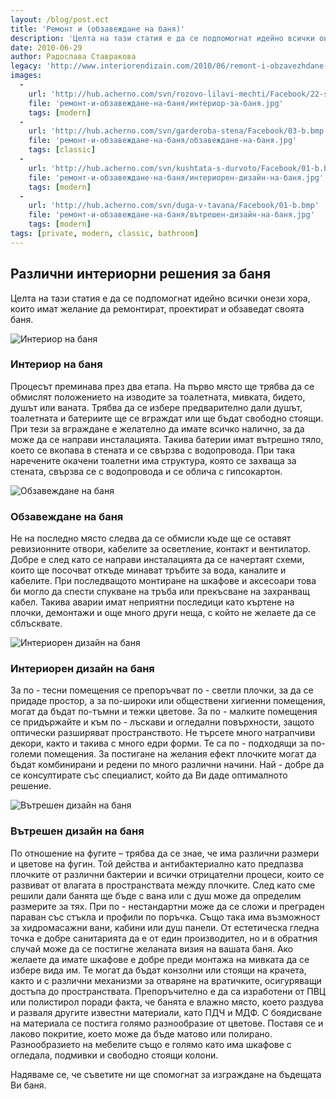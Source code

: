 ```yaml
---
layout: /blog/post.ect
title: 'Ремонт и (обзавеждане на баня)'
description: 'Целта на тази статия е да се подпомогнат идейно всички онези хора, които имат желание да ремонтират, проектират и обзаведат своята баня.'
date: 2010-06-29
author: Радослава Ставракова
legacy: 'http://www.interiorendizain.com/2010/06/remont-i-obzavezhdane-na-bania.html'
images:
  -
    url: 'http://hub.acherno.com/svn/rozovo-lilavi-mechti/Facebook/22-s.jpg'
    file: 'ремонт-и-обзавеждане-на-баня/интериор-за-баня.jpg'
    tags: [modern]
  -
    url: 'http://hub.acherno.com/svn/garderoba-stena/Facebook/03-b.bmp'
    file: 'ремонт-и-обзавеждане-на-баня/обзавеждане-на-баня.jpg'
    tags: [classic]
  -
    url: 'http://hub.acherno.com/svn/kushtata-s-durvoto/Facebook/01-b.bmp'
    file: 'ремонт-и-обзавеждане-на-баня/интериорен-дизайн-на-баня.jpg'
    tags: [modern]
  -
    url: 'http://hub.acherno.com/svn/duga-v-tavana/Facebook/01-b.bmp'
    file: 'ремонт-и-обзавеждане-на-баня/вътрешен-дизайн-на-баня.jpg'
    tags: [modern]
tags: [private, modern, classic, bathroom]
---
```

## Различни **интериорни решения за баня**
Целта на тази статия е да се подпомогнат идейно всички онези хора, които имат желание да ремонтират, проектират и обзаведат своята баня.

![Интериор на баня](ремонт-и-обзавеждане-на-баня/интериор-за-баня.jpg)
### Интериор на **баня**

Процесът преминава през два етапа.
На първо място ще трябва да се обмислят положението на изводите за тоалетната, мивката, бидето, душът или ваната. Трябва да се избере предварително дали душът, тоалетната и батериите ще се вграждат или ще бъдат свободно стоящи. При тези за вграждане е желателно да имате всичко налично, за да може да се направи инсталацията. Такива батерии имат вътрешно тяло, което се вкопава в стената и се свързва с водопровода. При така наречените окачени тоалетни има структура, която се захваща за стената, свързва се с водопровода и се облича с гипсокартон.

![Обзавеждане на баня](ремонт-и-обзавеждане-на-баня/обзавеждане-на-баня.jpg)
### Обзавеждане на **баня**

Не на последно място следва да се обмисли къде ще се оставят ревизионните отвори, кабелите за осветление, контакт и вентилатор. Добре е след като се направи инсталацията да се начертаят схеми, които ще посочват откъде минават тръбите за вода, каналите и кабелите. При последващото монтиране на шкафове и аксесоари това би могло да спести спукване на тръба или прекъсване на захранващ кабел. Такива аварии имат неприятни последици като къртене на плочки, демонтажи и още много други неща, с който не желаете да се сблъсквате.

![Интериорен дизайн на баня](ремонт-и-обзавеждане-на-баня/интериорен-дизайн-на-баня.jpg)
### Интериорен дизайн на **баня**

За по - тесни помещения се препоръчват по - светли плочки, за да се придаде простор, а за по-широки или обществени хигиенни помещения, могат да бъдат по-тъмни и тежки цветове. За по - малките помещения се придържайте и към по - лъскави и огледални повърхности, защото оптически разширяват пространството. Не търсете много натрапчиви декори, както и такива с много едри форми. Те са по - подходящи за по-големи помещения.  За постигане на желания ефект плочките могат да бъдат комбинирани и редени по много различни начини. Най - добре да се консултирате със специалист, който да Ви даде оптималното решение.

![Вътрешен дизайн на баня](ремонт-и-обзавеждане-на-баня/вътрешен-дизайн-на-баня.jpg)
### Вътрешен дизайн на **баня**

По отношение на фугите – трябва да се знае, че има различни размери и цветове на фугин. Той действа и антибактериално като предпазва плочките от различни бактерии и всички отрицателни процеси, които се развиват от влагата в пространствата между плочките. След като сме решили дали банята ще бъде с вана или с душ може да определим размерите за тях. При по - нестандартни може да се сложи и преграден параван със стъкла и профили по поръчка. Също така има възможност за хидромасажни вани, кабини или душ панели. От естетическа гледна точка е добре санитарията да е от един производител, но и в обратния случай може да се постигне желаната визия на вашата баня. Ако желаете да имате шкафове е добре преди монтажа на мивката да се избере вида им. Те могат да бъдат конзолни или стоящи на крачета, както и с различни механизми за отваряне на вратичките, осигуряващи достъпа до пространствата. Препоръчително е да са изработени от ПВЦ или полистирол поради факта, че банята е влажно място, което раздува и разваля другите известни материали, като ПДЧ и МДФ. С боядисване на материала се постига голямо разнообразие от цветове. Поставя се и лаково покритие, което може да бъде матово или полирано. Разнообразието на мебелите също е голямо като има шкафове с огледала, подмивки и свободно стоящи колони.

Надяваме се, че съветите ни ще спомогнат за изграждане на бъдещата Ви баня.